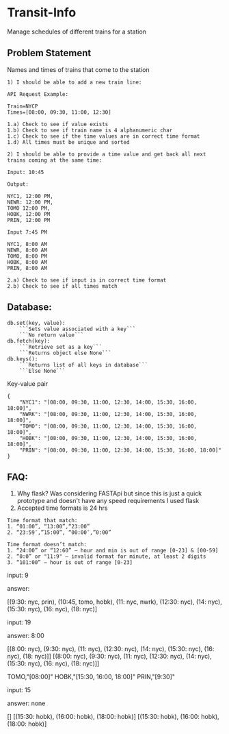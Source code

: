 # Transit-Info

Manage schedules of different trains for a station

## Problem Statement

Names and times of trains that come to the station

```
1) I should be able to add a new train line: 

API Request Example:

Train=NYCP
Times=[08:00, 09:30, 11:00, 12:30]

1.a) Check to see if value exists 
1.b) Check to see if train name is 4 alphanumeric char
1.c) Check to see if the time values are in correct time format
1.d) All times must be unique and sorted

```

```
2) I should be able to provide a time value and get back all next trains coming at the same time: 

Input: 10:45

Output: 

NYC1, 12:00 PM,
NEWR: 12:00 PM,
TOMO 12:00 PM, 
HOBK, 12:00 PM
PRIN, 12:00 PM

Input 7:45 PM

NYC1, 8:00 AM
NEWR, 8:00 AM
TOMO, 8:00 PM
HOBK, 8:00 AM
PRIN, 8:00 AM

2.a) Check to see if input is in correct time format
2.b) Check to see if all times match
```

## Database:

```
db.set(key, value):
    ```Sets value associated with a key```
    ```No return value```
db.fetch(key):
    ```Retrieve set as a key```
    ```Returns object else None```
db.keys():
    ```Returns list of all keys in database```
    ```Else None```
```

Key-value pair

```
{
    "NYC1": "[08:00, 09:30, 11:00, 12:30, 14:00, 15:30, 16:00, 18:00]",
    "NWRK": "[08:00, 09:30, 11:00, 12:30, 14:00, 15:30, 16:00, 18:00]",
    "TOMO": "[08:00, 09:30, 11:00, 12:30, 14:00, 15:30, 16:00, 18:00]",
    "HOBK": "[08:00, 09:30, 11:00, 12:30, 14:00, 15:30, 16:00, 18:00]",
    "PRIN": "[08:00, 09:30, 11:00, 12:30, 14:00, 15:30, 16:00, 18:00]"
}  
```

## FAQ:
1) Why flask? 
    Was considering FASTApi but since this is just a quick prototype and doesn't have any speed requirements I used flask
2) Accepted time formats is 24 hrs 
```
Time format that match:
1. “01:00”, “13:00”,“23:00”
2. “23:59″,”15:00”, “00:00″,”0:00”

Time format doesn’t match:
1. “24:00” or “12:60” – hour and min is out of range [0-23] & [00-59]
2. “0:0” or "11:9" – invalid format for minute, at least 2 digits
3. “101:00” – hour is out of range [0-23]
```



input: 9

answer: 

[(9:30: nyc, prin), (10:45, tomo, hobk), (11: nyc, nwrk), (12:30: nyc), (14: nyc), (15:30: nyc), (16: nyc), (18: nyc)]

input: 19

answer: 8:00

[(8:00: nyc), (9:30: nyc), (11: nyc), (12:30: nyc), (14: nyc), (15:30: nyc), (16: nyc), (18: nyc)]]
[(8:00: nyc), (9:30: nyc), (11: nyc), (12:30: nyc), (14: nyc), (15:30: nyc), (16: nyc), (18: nyc)]]

TOMO,"[08:00]"
HOBK,"[15:30, 16:00, 18:00]"
PRIN,"[9:30]"

input: 15

answer: none

[]
[(15:30: hobk), (16:00: hobk), (18:00: hobk)]
[(15:30: hobk), (16:00: hobk), (18:00: hobk)]
